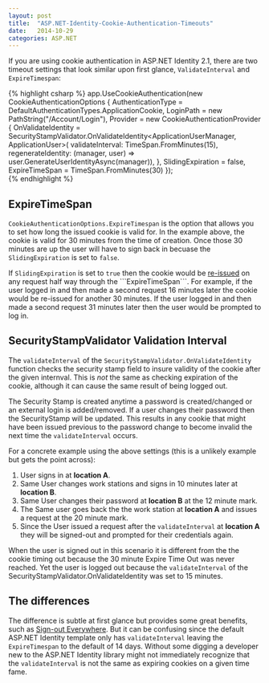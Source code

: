 ```yaml
---
layout: post
title:  "ASP.NET-Identity-Cookie-Authentication-Timeouts"
date:   2014-10-29
categories: ASP.NET
---
```


If you are using cookie authentication in ASP.NET Identity 2.1, there are two timeout settings that look similar upon first glance,  ```ValidateInterval``` and ```ExpireTimespan```:

{% highlight csharp %}
 app.UseCookieAuthentication(new CookieAuthenticationOptions
{
    AuthenticationType = DefaultAuthenticationTypes.ApplicationCookie,
    LoginPath = new PathString("/Account/Login"),
    Provider = new CookieAuthenticationProvider
    {
        OnValidateIdentity = SecurityStampValidator.OnValidateIdentity<ApplicationUserManager, ApplicationUser>(
            validateInterval: TimeSpan.FromMinutes(15),
            regenerateIdentity: (manager, user) => user.GenerateUserIdentityAsync(manager)),
    },
    SlidingExpiration = false,
    ExpireTimeSpan = TimeSpan.FromMinutes(30)
});         
{% endhighlight %}

## ExpireTimeSpan
```CookieAuthenticationOptions.ExpireTimespan```  is the option that allows you to set how long the issued cookie is valid for.  In the example above, the cookie is valid for 30 minutes from the time of creation.  Once those 30 minutes are up the user will have to sign back in becuase the ```SlidingExpiration``` is set to ```false```.  

If ```SlidingExpiration``` is set to ```true``` then the cookie would be [re-issued](http://msdn.microsoft.com/en-us/library/microsoft.owin.security.cookies.cookieauthenticationoptions.slidingexpiration(v=vs.113).aspx) on any request half way through the ```ExpireTimeSpan```.  For example, if the user logged in and then made a second request 16 minutes later the cookie would be re-issued for another 30 minutes.  If the user logged in and then made a second request 31 minutes later then the user would be prompted to log in.

## SecurityStampValidator Validation Interval
The ```validateInterval``` of the ```SecurityStampValidator.OnValidateIdentity``` function  checks the security stamp field to insure validity of the cookie after the given internval.  This is *not* the same as checking expiration of the cookie, although it can cause the same result of being logged out.  

The Security Stamp is created anytime a password is created/changed or an external login is added/removed.  If a user changes their password then the SecurityStamp will be updated.  This results in any cookie that might have been issued previous to the password change to become invalid the next time the ```validateInterval``` occurs.  

For a concrete example using the above settings (this is a unlikely example but gets the point across): 

1. User signs in at **location A**. 
2. Same User changes work stations and signs in 10 minutes later at **location B**.
3. Same User changes their password at **location B** at the 12 minute mark.
4. The Same user goes back the the work station at **location A** and issues a request at the 20 minute mark.  
5. Since the User issued a request after the ```validateInterval``` at **location A** they will be signed-out and prompted for their credentials again.

When the user is signed out in this scenario it is different from the the cookie timing out because the 30 minute Expire Time Out was never reached. Yet the user is logged out because the ```validateInterval``` of the SecurityStampValidator.OnValidateIdentity was set to 15 minutes.


## The differences
The difference is subtle at first glance but provides some great benefits, such as [Sign-out Everywhere](https://aspnet.codeplex.com/SourceControl/latest#Samples/Identity/SingleSignOutSample/readme.txt).  But it can be confusing since the default ASP.NET Identity template only has ```validateInterval``` leaving the ```ExpireTimespan``` to the default of 14 days.   Without some digging a developer new to the ASP.NET Identity library might not immediately recognize that the ```validateInterval``` is not the same as expiring cookies on a given time fame.




